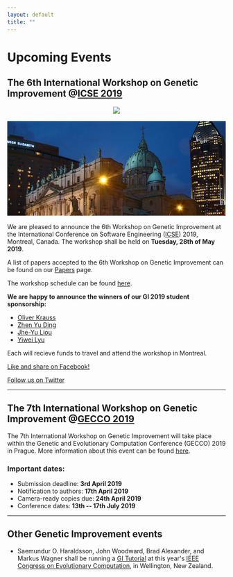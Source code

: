 ```yaml
---
layout: default
title: "" 
---
```


# Upcoming Events

## **The 6th International Workshop on Genetic Improvement @[ICSE 2019](http://2019.icse-conferences.org)**

<center><img src="./misc_images/keynote_presentation.png)"></center>

![](./misc_images/icse2019.jpg)

We are pleased to announce the 6th Workshop on Genetic Improvement at the International Conference on Software Engineering ([ICSE](https://conf.researchr.org/home/icse-2019)) 2019, Montreal, Canada. The workshop shall be held on **Tuesday, 28th of May 2019**.

A list of papers accepted to the 6th Workshop on Genetic Improvement can be found on our [Papers](./papers.html) page.

The workshop schedule can be found [here](./schedule.md).

**We are happy to announce the winners of our GI 2019 student sponsorship:**

* [Oliver Krauss](https://research.fh-ooe.at/en/staff/25755)
* [Zhen Yu Ding](https://www.linkedin.com/in/zhen-yu-ding-23a389155)
* [Jhe-Yu Liou](https://be.linkedin.com/in/jhe-yu-liou-1122759b)
* [Yiwei Lyu](https://www.linkedin.com/in/yiwei-lyu-209176151)

Each will recieve funds to travel and attend the workshop in Montreal.

[Like and share on Facebook!](https://www.facebook.com/groups/softengcom/permalink/10161087425460184/)

[Follow us on Twitter](https://twitter.com/GI2019ICSE)

------

## **The 7th International Workshop on Genetic Improvement @[GECCO 2019](https://gecco-2019.sigevo.org/index.html/HomePage)**

The 7th International Workshop on Genetic Improvement will take place within the Genetic and Evolutionary Computation Conference (GECCO) 2019 in Prague. More information about this event can be found [here](https://workshop07.gi-workshops.org/).

### Important dates:
* Submission deadline: **3rd April 2019**                        
* Notification to authors: **17th April 2019**                       
* Camera-ready copies due: **24th April 2019**                          
* Conference dates: **13th -- 17th July 2019**  

------

## **Other Genetic Improvement events**

* Saemundur O. Haraldsson, John Woodward, Brad Alexander, and Markus Wagner shall be running a [GI Tutorial](http://cec2019.org/programs/tutorials.html#cec-16) at this year's [IEEE Congress on Evolutionary Computation](http://cec2019.org/index.html), in Wellington, New Zealand.
